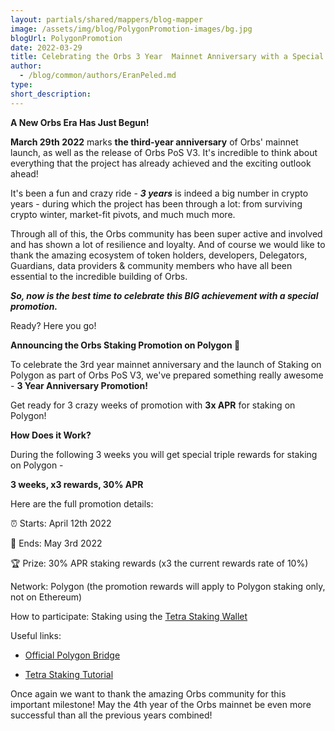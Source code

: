```yaml
---
layout: partials/shared/mappers/blog-mapper
image: /assets/img/blog/PolygonPromotion-images/bg.jpg
blogUrl: PolygonPromotion
date: 2022-03-29
title: Celebrating the Orbs 3 Year  Mainnet Anniversary with a Special Promotion!
author:
  - /blog/common/authors/EranPeled.md
type:
short_description: 
---
```

**A New Orbs Era Has Just Begun!**

**March 29th 2022** marks **the third-year anniversary** of Orbs' mainnet launch, as well as the release of Orbs PoS V3. It's incredible to think about everything that the project has already achieved and the exciting outlook ahead!

It's been a fun and crazy ride - ***3 years*** is indeed a big number in crypto years - during which the project has been through a lot: from surviving crypto winter, market-fit pivots, and much much more.

Through all of this, the Orbs community has been super active and involved and has shown a lot of resilience and loyalty. And of course we would like to thank the amazing ecosystem of token holders, developers, Delegators, Guardians, data providers & community members who have all been essential to the incredible building of Orbs.

***So, now is the best time to celebrate this BIG achievement with a special promotion.***

Ready? Here you go!

**Announcing the Orbs Staking Promotion on Polygon 🎉**

To celebrate the 3rd year mainnet anniversary and the launch of Staking on Polygon as part of Orbs PoS V3, we've prepared something really awesome - **3 Year Anniversary Promotion!**

Get ready for  3 crazy weeks of promotion with **3x APR** for staking on Polygon!

**How Does it Work?**

During the following 3 weeks you will get special  triple rewards for staking on Polygon -

**3 weeks, x3 rewards, 30% APR**

Here are the full promotion details:

⏰ Starts: April 12th 2022

🏁 Ends: May 3rd 2022

🏆 Prize: 30% APR staking rewards (x3 the current rewards rate of 10%)

Network: Polygon (the promotion rewards will apply to Polygon staking only, not on Ethereum)

How to participate: Staking using the [Tetra Staking Wallet](https://staking.orbs.network/#/)

Useful links:

-   [Official Polygon Bridge](https://wallet.polygon.technology/login?next=%2Fbridge%2F)

-   [Tetra Staking Tutorial](https://www.orbs.com/tetra-orbs-staking-wallet-tutorial/)

Once again we want to thank the amazing Orbs community for this important milestone! May the 4th year of the Orbs mainnet be even more successful than all the previous years combined!

